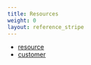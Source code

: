 ```yaml
---
title: Resources
weight: 0
layout: reference_stripe
---
```


- [resource](/reference/resources/stripe/resource)
- [customer](/reference/resources/stripe/customer)
